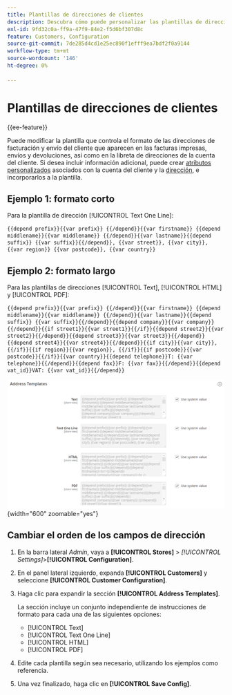 ```yaml
---
title: Plantillas de direcciones de clientes
description: Descubra cómo puede personalizar las plantillas de direcciones de clientes.
exl-id: 9fd32c0a-ff9a-47f9-84e2-f5d6bf307d8c
feature: Customers, Configuration
source-git-commit: 7de285d4cd1e25ec890f1efff9ea7bdf2f0a9144
workflow-type: tm+mt
source-wordcount: '146'
ht-degree: 0%

---
```


# Plantillas de direcciones de clientes

{{ee-feature}}

Puede modificar la plantilla que controla el formato de las direcciones de facturación y envío del cliente que aparecen en las facturas impresas, envíos y devoluciones, así como en la libreta de direcciones de la cuenta del cliente. Si desea incluir información adicional, puede crear [atributos personalizados](attribute-properties.md) asociados con la cuenta del cliente y la [dirección](address-attributes.md), e incorporarlos a la plantilla.

## Ejemplo 1: formato corto

Para la plantilla de dirección [!UICONTROL Text One Line]:

```text
{{depend prefix}}{{var prefix}} {{/depend}}{{var firstname}} {{depend middlename}}{{var middlename}} {{/depend}}{{var lastname}}{{depend suffix}} {{var suffix}}{{/depend}}, {{var street}}, {{var city}}, {{var region}} {{var postcode}}, {{var country}}
```

## Ejemplo 2: formato largo

Para las plantillas de direcciones [!UICONTROL Text], [!UICONTROL HTML] y [!UICONTROL PDF]:

```text
{{depend prefix}}{{var prefix}} {{/depend}}{{var firstname}} {{depend middlename}}{{var middlename}} {{/depend}}{{var lastname}}{{depend suffix}} {{var suffix}}{{/depend}}{{depend company}}{{var company}}{{/depend}}{{if street1}}{{var street1}}{{/if}}{{depend street2}}{{var street2}}{{/depend}}{{depend street3}}{{var street3}}{{/depend}}{{depend street4}}{{var street4}}{{/depend}}{{if city}}{{var city}},  {{/if}}{{if region}}{{var region}}, {{/if}}{{if postcode}}{{var postcode}}{{/if}}{{var country}}{{depend telephone}}T: {{var telephone}}{{/depend}}{{depend fax}}F: {{var fax}}{{/depend}}{{depend vat_id}}VAT: {{var vat_id}}{{/depend}}
```

![Plantillas de direcciones de clientes](../configuration-reference/customers/assets/customer-configuration-address-templates.png){width="600" zoomable="yes"}

## Cambiar el orden de los campos de dirección

1. En la barra lateral _Admin_, vaya a **[!UICONTROL Stores]** > _[!UICONTROL Settings]_>**[!UICONTROL Configuration]**.

1. En el panel lateral izquierdo, expanda **[!UICONTROL Customers]** y seleccione **[!UICONTROL Customer Configuration]**.

1. Haga clic para expandir la sección **[!UICONTROL Address Templates]**.

   La sección incluye un conjunto independiente de instrucciones de formato para cada una de las siguientes opciones:

   - [!UICONTROL Text]
   - [!UICONTROL Text One Line]
   - [!UICONTROL HTML]
   - [!UICONTROL PDF]

1. Edite cada plantilla según sea necesario, utilizando los ejemplos como referencia.

1. Una vez finalizado, haga clic en **[!UICONTROL Save Config]**.
